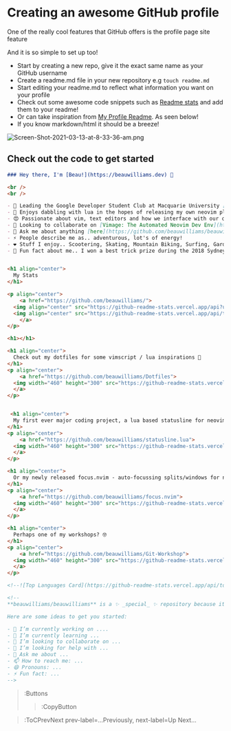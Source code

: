 # Creating an awesome GitHub profile


One of the really cool features that GitHub offers is the profile page site feature

And it is so simple to set up too!

- Start by creating a new repo, give it the exact same name as your GitHub username
- Create a readme.md file in your new repository e.g `touch readme.md`
- Start editing your readme.md to reflect what information you want on your profile
- Check out some awesome code snippets such as [Readme stats](https://github.com/anuraghazra/github-readme-stats) and add them to your readme!
- Or can take inspiration from [My Profile Readme](https://raw.githubusercontent.com/beauwilliams/beauwilliams/main/README.md). As seen below!
- If you know markdown/html it should be a breeze!


![Screen-Shot-2021-03-13-at-8-33-36-am.png](https://i.ibb.co/7gR61WC/Screen-Shot-2021-03-13-at-8-33-36-am.png)


## Check out the code to get started

``` markdown
### Hey there, I'm [Beau!](https://beauwilliams.dev) 👋

<br />
<br />

- 🙈 Leading the Google Developer Student Club at Macquarie University [site](https://dscmq.dev)
- 🌱 Enjoys dabbling with lua in the hopes of releasing my own neovim plugin for a bit of fun. **UPDATE: Released!** [statusline.lua](https://github.com/beauwilliams/statusline.lua)
- 😍 Passionate about vim, text editors and how we interface with our code
- 👯 Looking to collaborate on [Vimage: The Automated Neovim Dev Env](https://github.com/beauwilliams/vimage) && [statusline.lua](https://github.com/beauwilliams/statusline.lua)
- 💬 Ask me about anything [here](https://github.com/beauwilliams/beauwilliams/issues)
- ⚡ People describe me as.. adventurous, lot's of energy!
- ❤️ Stuff I enjoy.. Scootering, Skating, Mountain Biking, Surfing, Gardening, Cooking. Outdoors. Live life to the fullest!!
- 🛴 Fun fact about me.. I won a best trick prize during the 2018 Sydney Street Scootering Jam


<h1 align="center">
  My Stats
</h1>

<p align="center">
    <a href="https://github.com/beauwilliams/">
  <img align="center" src="https://github-readme-stats.vercel.app/api?username=beauwilliams&show_icons=true&theme=gruvbox" />
  <img align="center" src="https://github-readme-stats.vercel.app/api/top-langs/?username=beauwilliams&langs_count=8&layout=compact&theme=gruvbox" />
    </a>
</p>

<h1></h1>

<h1 align="center">
  Check out my dotfiles for some vimscript / lua inspirations 🤠
</h1>
<p align="center">
    <a href="https://github.com/beauwilliams/Dotfiles">
  <img width="460" height="300" src="https://github-readme-stats.vercel.app/api/pin/?username=beauwilliams&repo=dotfiles&show_owner=true">
  </a>
</p>


 <h1 align="center">
  My first ever major coding project, a lua based statusline for neovim! 🚀
</h1>
<p align="center">
    <a href="https://github.com/beauwilliams/statusline.lua">
  <img width="460" height="300" src="https://github-readme-stats.vercel.app/api/pin/?username=beauwilliams&repo=statusline.lua&show_owner=true">
  </a>
</p>

<h1 align="center">
  Or my newly released focus.nvim - auto-focussing splits/windows for neovim 🔥
</h1>
<p align="center">
    <a href="https://github.com/beauwilliams/focus.nvim">
  <img width="460" height="300" src="https://github-readme-stats.vercel.app/api/pin/?username=beauwilliams&repo=focus.nvim&show_owner=true">
  </a>
</p>

<h1 align="center">
  Perhaps one of my workshops? 🤓
</h1>
<p align="center">
    <a href="https://github.com/beauwilliams/Git-Workshop">
  <img width="460" height="300" src="https://github-readme-stats.vercel.app/api/pin/?username=beauwilliams&repo=Git-Workshop&show_owner=true">
  </a>
</p>

<!--![Top Languages Card](https://github-readme-stats.vercel.app/api/top-langs/?username=beauwilliams&theme=gruvbox)

<!--
**beauwilliams/beauwilliams** is a ✨ _special_ ✨ repository because its `README.md` (this file) appears on your GitHub profile.

Here are some ideas to get you started:

- 🔭 I’m currently working on ....
- 🌱 I’m currently learning ...
- 👯 I’m looking to collaborate on ...
- 🤔 I’m looking for help with ...
- 💬 Ask me about ...
- 📫 How to reach me: ...
- 😄 Pronouns: ...
- ⚡ Fun fact: ...
-->

```
> :Buttons
> > :CopyButton

> :ToCPrevNext prev-label=...Previously, next-label=Up Next...

